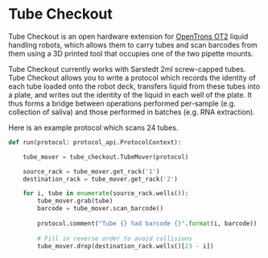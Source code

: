 # Tube Checkout

Tube Checkout is an open hardware extension for [OpenTrons OT2](http://opentrons.com) liquid handling robots, which allows them to carry tubes and scan barcodes from them using a 3D printed tool that occupies one of the two pipette mounts.

Tube Checkout currently works with Sarstedt 2ml screw-capped tubes. Tube Checkout allows you to write a protocol which records the identity of each tube loaded onto the robot deck, transfers liquid from these tubes into a plate, and writes out the identity of the liquid in each well of the plate. It thus forms a bridge between operations performed per-sample (e.g. collection of saliva) and those performed in batches (e.g. RNA extraction).

Here is an example protocol which scans 24 tubes.

```py
def run(protocol: protocol_api.ProtocolContext):

    tube_mover = tube_checkout.TubeMover(protocol)

    source_rack = tube_mover.get_rack('1')
    destination_rack = tube_mover.get_rack('2')

    for i, tube in enumerate(source_rack.wells()):
        tube_mover.grab(tube)
        barcode = tube_mover.scan_barcode()
        
        protocol.comment("Tube {} had barcode {}".format(i, barcode))
        
        # Fill in reverse order to avoid collisions
        tube_mover.drop(destination_rack.wells()[23 - i])
```
